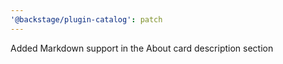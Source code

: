 ```yaml
---
'@backstage/plugin-catalog': patch
---
```


Added Markdown support in the About card description section
